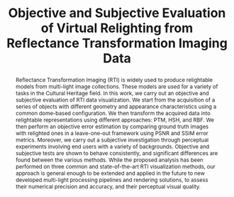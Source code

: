 ---
layout: publication
code: 2018-GCH-rti_evaluation
title: "Objective and Subjective Evaluation of Virtual Relighting from Reflectance Transformation Imaging Data"
authors: Ruggero Pintus, Tinsae Dulecha, Alberto Jaspe-Villanueva, Andrea Giachetti, Irina Ciortan, and Enrico Gobbetti
year: 2018
type: Conference full-paper
conference: Eurographics Workshop on Graphics and Cultural Heritage (GCH'19)
abstract: "Reflectance Transformation Imaging (RTI) is widely used to produce relightable models from multi-light image collections. These models are used for a variety of tasks in the Cultural Heritage field. In this work, we carry out an objective and subjective evaluation of RTI data visualization. We start from the acquisition of a series of objects with different geometry and appearance characteristics using a common dome-based configuration. We then transform the acquired data into relightable representations using different approaches: PTM, HSH, and RBF. We then perform an objective error estimation by comparing ground truth images with relighted ones in a leave-one-out framework using PSNR and SSIM error metrics. Moreover, we carry out a subjective investigation through perceptual experiments involving end users with a variety of backgrounds. Objective and subjective tests are shown to behave consistently, and significant differences are found between the various methods. While the proposed analysis has been performed on three common and state-of-the-art RTI visualization methods, our approach is general enough to be extended and applied in the future to new developed multi-light processing pipelines and rendering solutions, to assess their numerical precision and accuracy, and their perceptual visual quality."
projects: 
 - RTI
 - Cultral Heritage
doi: 0.2312/gch.20181344
lab_website: http://vic.crs4.it/vic/cgi-bin/bib-page.cgi?id=%27Pintus:2018:OSE%27
bibtex_id: 

---